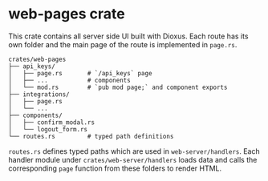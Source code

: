 # web-pages crate

This crate contains all server side UI built with Dioxus.  Each route has its own
folder and the main page of the route is implemented in `page.rs`.

```
crates/web-pages
├── api_keys/
│   ├── page.rs       # `/api_keys` page
│   ├── ...           # components
│   └── mod.rs        # `pub mod page;` and component exports
├── integrations/
│   ├── page.rs
│   └── ...
├── components/
│   ├── confirm_modal.rs
│   └── logout_form.rs
└── routes.rs         # typed path definitions
```

`routes.rs` defines typed paths which are used in `web-server/handlers`.  Each
handler module under `crates/web-server/handlers` loads data and calls the
corresponding `page` function from these folders to render HTML.

